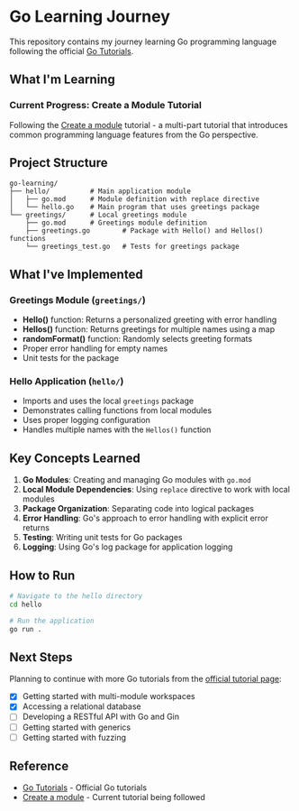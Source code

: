 # Go Learning Journey

This repository contains my journey learning Go programming language following the official [Go Tutorials](https://go.dev/doc/tutorial/).

## What I'm Learning

### Current Progress: Create a Module Tutorial
Following the [Create a module](https://go.dev/doc/tutorial/create-module.html) tutorial - a multi-part tutorial that introduces common programming language features from the Go perspective.

## Project Structure

```
go-learning/
├── hello/          # Main application module
│   ├── go.mod      # Module definition with replace directive
│   └── hello.go    # Main program that uses greetings package
└── greetings/      # Local greetings module
    ├── go.mod      # Greetings module definition  
    ├── greetings.go        # Package with Hello() and Hellos() functions
    └── greetings_test.go   # Tests for greetings package
```

## What I've Implemented

### Greetings Module (`greetings/`)
- **Hello()** function: Returns a personalized greeting with error handling
- **Hellos()** function: Returns greetings for multiple names using a map
- **randomFormat()** function: Randomly selects greeting formats
- Proper error handling for empty names
- Unit tests for the package

### Hello Application (`hello/`)
- Imports and uses the local `greetings` package
- Demonstrates calling functions from local modules
- Uses proper logging configuration
- Handles multiple names with the `Hellos()` function

## Key Concepts Learned

1. **Go Modules**: Creating and managing Go modules with `go.mod`
2. **Local Module Dependencies**: Using `replace` directive to work with local modules
3. **Package Organization**: Separating code into logical packages
4. **Error Handling**: Go's approach to error handling with explicit error returns
5. **Testing**: Writing unit tests for Go packages
6. **Logging**: Using Go's log package for application logging

## How to Run

```bash
# Navigate to the hello directory
cd hello

# Run the application
go run .
```

## Next Steps

Planning to continue with more Go tutorials from the [official tutorial page](https://go.dev/doc/tutorial/):
- [x] Getting started with multi-module workspaces
- [x] Accessing a relational database
- [ ] Developing a RESTful API with Go and Gin
- [ ] Getting started with generics
- [ ] Getting started with fuzzing

## Reference

- [Go Tutorials](https://go.dev/doc/tutorial/) - Official Go tutorials
- [Create a module](https://go.dev/doc/tutorial/create-module.html) - Current tutorial being followed